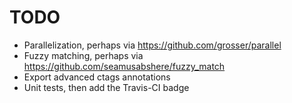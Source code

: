 TODO
=========

* Parallelization, perhaps via https://github.com/grosser/parallel
* Fuzzy matching, perhaps via https://github.com/seamusabshere/fuzzy_match
* Export advanced ctags annotations
* Unit tests, then add the Travis-CI badge
